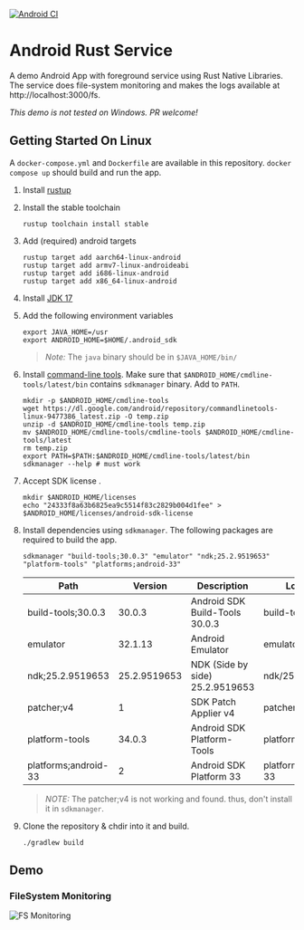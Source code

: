 [![Android CI](https://github.com/SubconsciousCompute/android_rust_service/actions/workflows/android.yml/badge.svg)](https://github.com/SubconsciousCompute/android_rust_service/actions/workflows/android.yml)
# Android Rust Service

A demo Android App with foreground service using Rust Native Libraries. The service does file-system monitoring and 
makes the logs available at http://localhost:3000/fs.

_This demo is not tested on Windows. PR welcome!_

## Getting Started On Linux

A `docker-compose.yml` and `Dockerfile` are available in this repository. `docker compose up` should build and run the app.

1. Install [rustup](https://rustup.rs)
2. Install the stable toolchain
    ```shell
    rustup toolchain install stable
    ```

3. Add (required) android targets
    ```shell
    rustup target add aarch64-linux-android
    rustup target add armv7-linux-androideabi
    rustup target add i686-linux-android
    rustup target add x86_64-linux-android
    ```
4. Install [JDK 17](https://www.oracle.com/java/technologies/javase/jdk17-archive-downloads.html)
5. Add the following environment variables
    ```shell
    export JAVA_HOME=/usr
    export ANDROID_HOME=$HOME/.android_sdk
    ```
    > _Note:_ The `java` binary should be in `$JAVA_HOME/bin/`

6. Install [command-line tools](https://developer.android.com/studio). Make sure that 
    `$ANDROID_HOME/cmdline-tools/latest/bin` contains `sdkmanager` binary. Add
    to `PATH`.
    ```shell
    mkdir -p $ANDROID_HOME/cmdline-tools
    wget https://dl.google.com/android/repository/commandlinetools-linux-9477386_latest.zip -O temp.zip
    unzip -d $ANDROID_HOME/cmdline-tools temp.zip
    mv $ANDROID_HOME/cmdline-tools/cmdline-tools $ANDROID_HOME/cmdline-tools/latest 
    rm temp.zip
    export PATH=$PATH:$ANDROID_HOME/cmdline-tools/latest/bin
    sdkmanager --help # must work
    ```

7. Accept SDK license .
    ```shell
    mkdir $ANDROID_HOME/licenses
    echo "24333f8a63b6825ea9c5514f83c2829b004d1fee" > $ANDROID_HOME/licenses/android-sdk-license
    ```

8. Install dependencies using `sdkmanager`. The following packages are required to build the app. 
    ```shell
    sdkmanager "build-tools;30.0.3" "emulator" "ndk;25.2.9519653" "platform-tools" "platforms;android-33"
    ```

    | Path                 | Version      | Description                     | Location             |
    | -------------------- | ------------ | ------------------------------- | -------------------- |
    | build-tools;30.0.3   | 30.0.3       | Android SDK Build-Tools 30.0.3  | build-tools/30.0.3   |
    | emulator             | 32.1.13      | Android Emulator                | emulator             |
    | ndk;25.2.9519653     | 25.2.9519653 | NDK (Side by side) 25.2.9519653 | ndk/25.2.9519653     |
    | patcher;v4           | 1            | SDK Patch Applier v4            | patcher/v4           |
    | platform-tools       | 34.0.3       | Android SDK Platform-Tools      | platform-tools       |
    | platforms;android-33 | 2            | Android SDK Platform 33         | platforms/android-33 |
    
    > _NOTE:_ The patcher;v4 is not working and found. thus, don't install it in `sdkmanager`.

9. Clone the repository & chdir into it and build.
    ```shell
    ./gradlew build
    ```

## Demo

### FileSystem Monitoring

<img alt="FS Monitoring" src="demo/fs.gif" />
